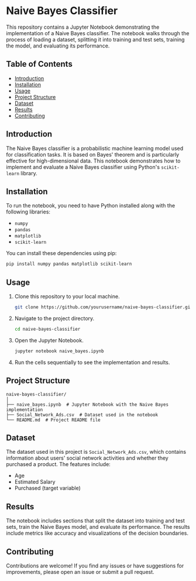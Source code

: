 # Naive Bayes Classifier

This repository contains a Jupyter Notebook demonstrating the implementation of a Naive Bayes classifier. The notebook walks through the process of loading a dataset, splitting it into training and test sets, training the model, and evaluating its performance.

## Table of Contents
- [Introduction](#introduction)
- [Installation](#installation)
- [Usage](#usage)
- [Project Structure](#project-structure)
- [Dataset](#dataset)
- [Results](#results)
- [Contributing](#contributing)

## Introduction

The Naive Bayes classifier is a probabilistic machine learning model used for classification tasks. It is based on Bayes' theorem and is particularly effective for high-dimensional data. This notebook demonstrates how to implement and evaluate a Naive Bayes classifier using Python's `scikit-learn` library.

## Installation

To run the notebook, you need to have Python installed along with the following libraries:

- `numpy`
- `pandas`
- `matplotlib`
- `scikit-learn`

You can install these dependencies using pip:

```bash
pip install numpy pandas matplotlib scikit-learn
```

## Usage

1. Clone this repository to your local machine.
   ```bash
   git clone https://github.com/yourusername/naive-bayes-classifier.git
   ```
2. Navigate to the project directory.
   ```bash
   cd naive-bayes-classifier
   ```
3. Open the Jupyter Notebook.
   ```bash
   jupyter notebook naive_bayes.ipynb
   ```
4. Run the cells sequentially to see the implementation and results.

## Project Structure

```
naive-bayes-classifier/
│
├── naive_bayes.ipynb  # Jupyter Notebook with the Naive Bayes implementation
├── Social_Network_Ads.csv  # Dataset used in the notebook
└── README.md  # Project README file
```

## Dataset

The dataset used in this project is `Social_Network_Ads.csv`, which contains information about users' social network activities and whether they purchased a product. The features include:

- Age
- Estimated Salary
- Purchased (target variable)

## Results

The notebook includes sections that split the dataset into training and test sets, train the Naive Bayes model, and evaluate its performance. The results include metrics like accuracy and visualizations of the decision boundaries.

## Contributing

Contributions are welcome! If you find any issues or have suggestions for improvements, please open an issue or submit a pull request.
